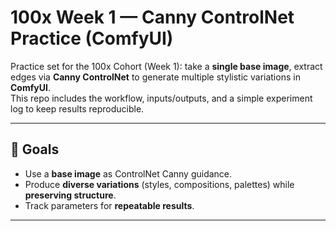 # 100x Week 1 — Canny ControlNet Practice (ComfyUI)

Practice set for the 100x Cohort (Week 1): take a **single base image**, extract edges via **Canny ControlNet** to generate multiple stylistic variations in **ComfyUI**.  
This repo includes the workflow, inputs/outputs, and a simple experiment log to keep results reproducible.

---

## 🎯 Goals
- Use a **base image** as ControlNet Canny guidance.
- Produce **diverse variations** (styles, compositions, palettes) while **preserving structure**.
- Track parameters for **repeatable results**.

---
